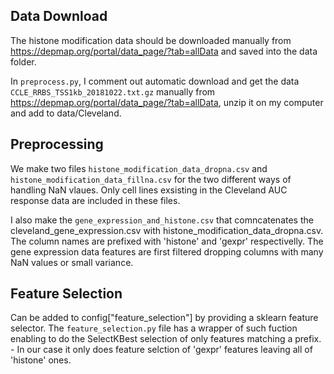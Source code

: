 ## Data Download
The histone modification data should be downloaded manually from https://depmap.org/portal/data_page/?tab=allData and saved into the data folder.

In `preprocess.py`, I comment out automatic download and get the data `CCLE_RRBS_TSS1kb_20181022.txt.gz` manually from https://depmap.org/portal/data_page/?tab=allData, unzip it on my computer and add to data/Cleveland.

## Preprocessing

We make two files `histone_modification_data_dropna.csv` and `histone_modification_data_fillna.csv` for the two different ways of handling NaN vlaues. Only cell lines exsisting in the Cleveland AUC response data are included in these files.

I also make the `gene_expression_and_histone.csv` that comncatenates the cleveland_gene_expression.csv with histone_modification_data_dropna.csv. The column names are prefixed with 'histone' and 'gexpr' respectivelly. The gene expression data features are first filtered dropping columns with many NaN values or small variance.

## Feature Selection

Can be added to config["feature_selection"] by providing a sklearn feature selector. The `feature_selection.py` file has a wrapper of such fuction enabling to do the SelectKBest selection of only features matching a prefix. - In our case it only does feature selction of 'gexpr' features leaving all of 'histone' ones.


